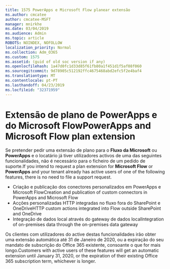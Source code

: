 ```yaml
---
title: 1575 PowerApps e Microsoft Flow planear extensão
ms.author: cmcatee
author: cmcatee-MSFT
manager: mnirkhe
ms.date: 03/04/2019
ms.audience: Admin
ms.topic: article
ROBOTS: NOINDEX, NOFOLLOW
localization_priority: Normal
ms.collection: Adm_O365
ms.custom: 1575
ms.assetid: (guid of old soc version if any)
ms.openlocfilehash: 1a47d0fc1d33d85f61fb80a1f451d1f5af08f060
ms.sourcegitcommit: 9d78905c512192ffc4675468abd2efc5f2e4baf4
ms.translationtype: MT
ms.contentlocale: pt-PT
ms.lasthandoff: 04/23/2019
ms.locfileid: "32371959"
---
```

# <a name="powerapps-and-microsoft-flow-plan-extension"></a><span data-ttu-id="a31f7-102">Extensão de plano de PowerApps e do Microsoft Flow</span><span class="sxs-lookup"><span data-stu-id="a31f7-102">PowerApps and Microsoft Flow plan extension</span></span>

<span data-ttu-id="a31f7-103">Se pretender pedir uma extensão de plano para o **Fluxo da Microsoft** ou **PowerApps** e o locatário já tiver utilizadores activos de uma das seguintes funcionalidades, não é necessário para o ficheiro de um pedido de suporte.</span><span class="sxs-lookup"><span data-stu-id="a31f7-103">If you intend to request a plan extension for **Microsoft Flow** or **PowerApps** and your tenant already has active users of one of the following features, there is no need to file a support request.</span></span>

- <span data-ttu-id="a31f7-104">Criação e publicação dos conectores personalizados em PowerApps e Microsoft Flow</span><span class="sxs-lookup"><span data-stu-id="a31f7-104">Creation and publication of custom connectors in PowerApps and Microsoft Flow</span></span>
- <span data-ttu-id="a31f7-105">Acções personalizadas HTTP integradas no fluxo fora do SharePoint e OneDrive</span><span class="sxs-lookup"><span data-stu-id="a31f7-105">HTTP custom actions integrated into Flow outside SharePoint and OneDrive</span></span>
- <span data-ttu-id="a31f7-106">Integração de dados local através do gateway de dados local</span><span class="sxs-lookup"><span data-stu-id="a31f7-106">Integration of on-premises data through the on-premises  data gateway</span></span>

<span data-ttu-id="a31f7-107">Os clientes com utilizadores do active destas funcionalidades irão obter uma extensão automática até 31 de Janeiro de 2020, ou a expiração do seu mandato de subscrição do Office 365 existente, consoante o que for mais longo.</span><span class="sxs-lookup"><span data-stu-id="a31f7-107">Customers with active users of these features will get an automatic extension until January 31, 2020, or the expiration of their existing Office 365 subscription term, whichever is longer.</span></span>